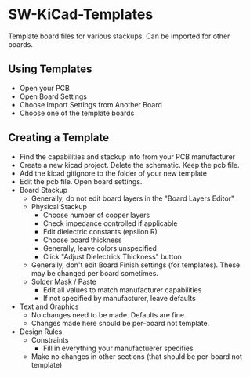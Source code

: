 # SW-KiCad-Templates

Template board files for various stackups. Can be imported for other boards.



## Using Templates

- Open your PCB
- Open Board Settings
- Choose Import Settings from Another Board
- Choose one of the template boards


## Creating a Template

- Find the capabilities and stackup info from your PCB manufacturer
- Create a new kicad project. Delete the schematic. Keep the pcb file.
- Add the kicad gitignore to the folder of your new template
- Edit the pcb file. Open board settings.
- Board Stackup
    - Generally, do not edit board layers in the "Board Layers Editor"
    - Physical Stackup
        - Choose number of copper layers
        - Check impedance controlled if applicable
        - Edit dielectric constants (epsilon R)
        - Choose board thickness
        - Generally, leave colors unspecified
        - Click "Adjust Dielectrick Thickness" button
    - Generally, don't edit Board Finish settings (for templates). These may be changed per board sometimes.
    - Solder Mask / Paste
        - Edit all values to match manufacturer capabilities
        - If not specified by manufacturer, leave defaults
- Text and Graphics
    - No changes need to be made. Defaults are fine.
    - Changes made here should be per-board not template.
- Design Rules
    - Constraints
        - Fill in everything your manufactuerer specifies
    - Make no changes in other sections (that should be per-board not template)
